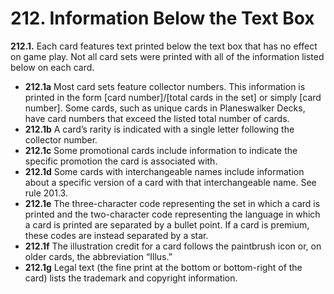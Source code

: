 # **212.** Information Below the Text Box

**212.1.** Each card features text printed below the text box that has no effect on game play. Not all card sets were printed with all of the information listed below on each card.
+ **212.1a** Most card sets feature collector numbers. This information is printed in the form [card number]/[total cards in the set] or simply [card number]. Some cards, such as unique cards in Planeswalker Decks, have card numbers that exceed the listed total number of cards.
+ **212.1b** A card’s rarity is indicated with a single letter following the collector number.
+ **212.1c** Some promotional cards include information to indicate the specific promotion the card is associated with.
+ **212.1d** Some cards with interchangeable names include information about a specific version of a card with that interchangeable name. See rule 201.3.
+ **212.1e** The three-character code representing the set in which a card is printed and the two-character code representing the language in which a card is printed are separated by a bullet point. If a card is premium, these codes are instead separated by a star.
+ **212.1f** The illustration credit for a card follows the paintbrush icon or, on older cards, the abbreviation “Illus.”
+ **212.1g** Legal text (the fine print at the bottom or bottom-right of the card) lists the trademark and copyright information.
